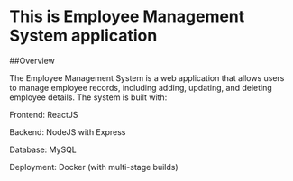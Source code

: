 <h1>This is Employee Management System application</h1>
##Overview

The Employee Management System is a web application that allows users to manage employee records, including adding, updating, and deleting employee details. The system is built with:

Frontend: ReactJS

Backend: NodeJS with Express

Database: MySQL

Deployment: Docker (with multi-stage builds)
